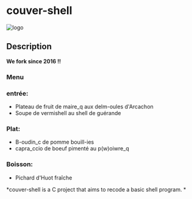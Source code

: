 # couver-shell

![logo](http://i.imgur.com/PgMmcMZ.png)


## Description

**We fork since 2016 !!**

   ### Menu

   ### entrée:
   * Plateau de fruit de maire_q aux delm-oules d'Arcachon
   * Soupe de vermishell au shell de guérande   

   ### Plat:
   * B-oudin_c de pomme bouill-ies
   * capra_ccio de boeuf pimenté au p(w)oiwre_q

   ### Boisson:
   * Pichard d'Huot fraîche

*couver-shell is a C project that aims to recode a basic shell program. *
